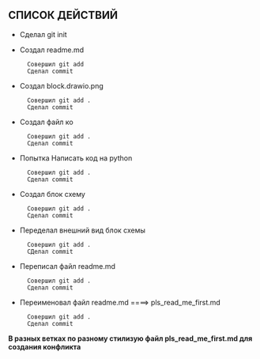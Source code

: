 ## __СПИСОК ДЕЙСТВИЙ__

* Сделал git init 

* Создал readme.md 
    
        Совершил git add
        Сделал commit 

* Создал block.drawio.png
        
        Совершил git add .
        Сделал commit

* Создал файл ко
    
        Совершил git add .
        Сделал commit

* Попытка Написать код на python
        
        Совершил git add .
        Сделал commit 

* Создал блок схему

        Совершил git add .
        Сделал commit

* Переделал внешний вид блок схемы

        Совершил git add . 
        СДелал commit

* Переписал файл readme.md 
        
        Совершил git add .
        Сделал commit

* Переименовал файл readme.md ====> pls_read_me_first.md
        
        Совершил git add .
        Сделал commit

__В разных ветках по разному стилизую файл pls_read_me_first.md для создания конфликта__

